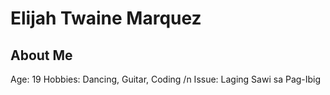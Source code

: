 # Elijah Twaine Marquez

## About Me
Age: 19
Hobbies: Dancing, Guitar, Coding /n
Issue: Laging Sawi sa Pag-Ibig
